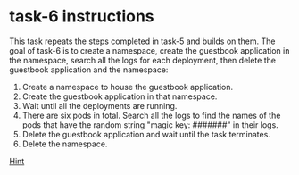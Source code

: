 # task-6 instructions

This task repeats the steps completed in task-5 and builds on them. The goal of task-6 is to create a namespace, create the guestbook application in the namespace, search all the logs for each deployment, then delete the guestbook application and the namespace:

1. Create a namespace to house the guestbook application.
2. Create the guestbook application in that namespace.
3. Wait until all the deployments are running.
4. There are six pods in total. Search all the logs to find the names of the pods that have the random string "magic key: #######" in their logs. 
5. Delete the guestbook application and wait until the task terminates.
6. Delete the namespace.

[Hint](https://github.com/ux-studies/summer-2021/blob/main/studies/study-0/tasks/hints/task-6-hint.md)

